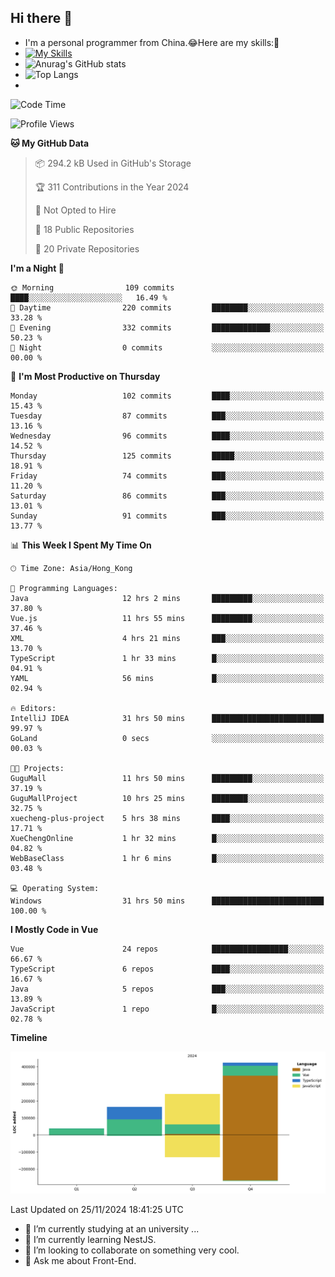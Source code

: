 ## Hi there 👋
- I'm a personal programmer from China.😂Here are my skills:🤔
- [![My Skills](https://skillicons.dev/icons?i=js,html,css,vue,typescript,java,golang)](https://skillicons.dev)
- ![Anurag's GitHub stats](https://github-readme-stats.vercel.app/api?username=FluffyChi-Xing&count_private=true&show_icons=true&theme=radical)
- ![Top Langs](https://github-readme-stats.vercel.app/api/top-langs/?username=FluffyChi-Xing)
- <!--START_SECTION:waka-->
![Code Time](http://img.shields.io/badge/Code%20Time-837%20hrs%2025%20mins-blue)

![Profile Views](http://img.shields.io/badge/Profile%20Views-10-blue)

**🐱 My GitHub Data** 

> 📦 294.2 kB Used in GitHub's Storage 
 > 
> 🏆 311 Contributions in the Year 2024
 > 
> 🚫 Not Opted to Hire
 > 
> 📜 18 Public Repositories 
 > 
> 🔑 20 Private Repositories 
 > 
**I'm a Night 🦉** 

```text
🌞 Morning                109 commits         ████░░░░░░░░░░░░░░░░░░░░░   16.49 % 
🌆 Daytime                220 commits         ████████░░░░░░░░░░░░░░░░░   33.28 % 
🌃 Evening                332 commits         █████████████░░░░░░░░░░░░   50.23 % 
🌙 Night                  0 commits           ░░░░░░░░░░░░░░░░░░░░░░░░░   00.00 % 
```
📅 **I'm Most Productive on Thursday** 

```text
Monday                   102 commits         ████░░░░░░░░░░░░░░░░░░░░░   15.43 % 
Tuesday                  87 commits          ███░░░░░░░░░░░░░░░░░░░░░░   13.16 % 
Wednesday                96 commits          ████░░░░░░░░░░░░░░░░░░░░░   14.52 % 
Thursday                 125 commits         █████░░░░░░░░░░░░░░░░░░░░   18.91 % 
Friday                   74 commits          ███░░░░░░░░░░░░░░░░░░░░░░   11.20 % 
Saturday                 86 commits          ███░░░░░░░░░░░░░░░░░░░░░░   13.01 % 
Sunday                   91 commits          ███░░░░░░░░░░░░░░░░░░░░░░   13.77 % 
```


📊 **This Week I Spent My Time On** 

```text
🕑︎ Time Zone: Asia/Hong_Kong

💬 Programming Languages: 
Java                     12 hrs 2 mins       █████████░░░░░░░░░░░░░░░░   37.80 % 
Vue.js                   11 hrs 55 mins      █████████░░░░░░░░░░░░░░░░   37.46 % 
XML                      4 hrs 21 mins       ███░░░░░░░░░░░░░░░░░░░░░░   13.70 % 
TypeScript               1 hr 33 mins        █░░░░░░░░░░░░░░░░░░░░░░░░   04.91 % 
YAML                     56 mins             █░░░░░░░░░░░░░░░░░░░░░░░░   02.94 % 

🔥 Editors: 
IntelliJ IDEA            31 hrs 50 mins      █████████████████████████   99.97 % 
GoLand                   0 secs              ░░░░░░░░░░░░░░░░░░░░░░░░░   00.03 % 

🐱‍💻 Projects: 
GuguMall                 11 hrs 50 mins      █████████░░░░░░░░░░░░░░░░   37.19 % 
GuguMallProject          10 hrs 25 mins      ████████░░░░░░░░░░░░░░░░░   32.75 % 
xuecheng-plus-project    5 hrs 38 mins       ████░░░░░░░░░░░░░░░░░░░░░   17.71 % 
XueChengOnline           1 hr 32 mins        █░░░░░░░░░░░░░░░░░░░░░░░░   04.82 % 
WebBaseClass             1 hr 6 mins         █░░░░░░░░░░░░░░░░░░░░░░░░   03.48 % 

💻 Operating System: 
Windows                  31 hrs 50 mins      █████████████████████████   100.00 % 
```

**I Mostly Code in Vue** 

```text
Vue                      24 repos            █████████████████░░░░░░░░   66.67 % 
TypeScript               6 repos             ████░░░░░░░░░░░░░░░░░░░░░   16.67 % 
Java                     5 repos             ███░░░░░░░░░░░░░░░░░░░░░░   13.89 % 
JavaScript               1 repo              █░░░░░░░░░░░░░░░░░░░░░░░░   02.78 % 
```



**Timeline**

![Lines of Code chart](https://raw.githubusercontent.com/FluffyChi-Xing/FluffyChi-Xing/main/assets/bar_graph.png)


 Last Updated on 25/11/2024 18:41:25 UTC
<!--END_SECTION:waka-->
- 🔭 I’m currently studying at an university ...
- 🌱 I’m currently learning NestJS.
- 👯 I’m looking to collaborate on something very cool.
- 💬 Ask me about Front-End.
